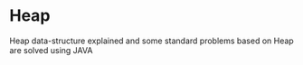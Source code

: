 # Heap
Heap data-structure explained and some standard problems based on Heap are solved using JAVA
